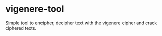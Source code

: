 # vigenere-tool
Simple tool to encipher, decipher text with the vigenere cipher and crack ciphered texts.
